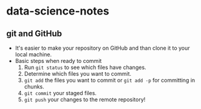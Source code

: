 # data-science-notes

## git and GitHub

* It's easier to make your repository on GitHub and than clone it to your local machine.
* Basic steps when ready to commit
    1. Run `git status` to see which files have changes.
    2. Determine which files you want to commit.
    3. `git add` the files you want to commit or `git add -p` for committing in chunks.
    4. `git commit` your staged files.
    5. `git push` your changes to the remote repository!
